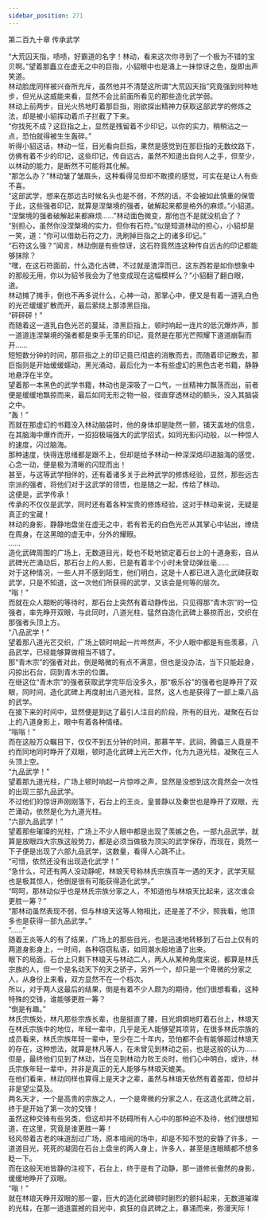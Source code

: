 ```yaml
---
sidebar_position: 271
---
```

 第二百九十章 传承武学


“大荒囚天指，啧啧，好霸道的名字！林动，看来这次你寻到了一个极为不错的宝贝啊。”望着那矗立在虚无之中的巨指，小貂眼中也是涌上一抹惊讶之色，旋即出声笑道。  
林动脸庞同样被兴奋所充斥，虽然他并不清楚这所谓“大荒囚天指”究竟强到何种地步，但光从这威能来看，显然不会比前面所看见的那些造化武学弱。  
林动上前两步，目光火热地盯着那巨指，刚欲探出精神力获取这部武学的修炼之法，却是被小貂挥动着爪子拦截了下来。  
“你找死不成？这巨指之上，显然是残留着不少印记，以你的实力，稍稍沾之一点，恐怕就得被生生轰碎。”  
听得小貂这话，林动一怔，目光看向巨指，果然是感觉到在那巨指的无数纹路下，仿佛有着不少的印记，这些印记，传自远古，虽然不知道出自何人之手，但至少，以林动的能力，是断然不可能将其化解。  
“那怎么办？”林动皱了皱眉头，这种看得见但却不敢摸的感觉，可实在是让人有些不喜。  
“这部武学，想来在那远古时候名头也是不弱，不然的话，不会被如此慎重的保管于此，这些强者印记，就算是涅槃境的强者，破解起来都是格外的麻烦。”小貂道。  
“涅槃境的强者破解起来都麻烦……”林动面色微变，那他岂不是就没机会了？  
“别担心，虽然你没涅槃境的实力，但你有石符。”似是知道林动的担心，小貂却是一笑，道：“你可以借助石符之力，洗刷掉巨指之上的诸多印记。”  
“石符这么强？”闻言，林动倒是有些惊讶，这石符竟然连这种传自远古的印记都能够抹除？  
“嘿，在这石符面前，什么造化古碑，不过就是渣滓而已，这东西若是如你想象中的那般无用，你以为貂爷我会为了他变成现在这幅模样么？”小貂翻了翻白眼，道。  
林动摊了摊手，倒也不再多说什么，心神一动，那掌心中，便又是有着一道乳白色的光芒缓缓扩散而开，最后萦绕上那漆黑巨指。  
“砰砰砰！”  
而随着这一道乳白色光芒的蔓延，漆黑巨指上，顿时响起一连片的低沉爆炸声，那一道道连涅槃境的强者都是束手无策的印记，竟然是在那光芒照耀下道道崩裂而开……  
短短数分钟的时间，那巨指之上的印记竟已彻底的消散而去，而随着印记散去，那巨指则是开始缓缓蠕动，黑光涌动，最后化为一本有些虚幻的黑色古老书籍，静静地悬浮在半空。  
望着那一本黑色的武学书籍，林动也是深吸了一口气，一丝精神力飘荡而出，前者便是缓缓地飘掠而来，最后如同无形之物一般，径直穿透林动的额头，没入其脑袋之中。  
“轰！”  
而就在那虚幻的书籍没入林动脑袋时，他的身体却是陡然一颤，铺天盖地的信息，在其脑海中爆炸而开，一招招极端强大的武学招式，如同光影闪动般，以一种惊人的速度，闪过脑海。  
那种速度，快得连思绪都是跟不上，但却是给予林动一种深深烙印进脑海的感觉，心念一动，便是极为清晰的闪现而出！  
甚至，与这等武学相伴的，还有着诸多关于此种武学的修炼经验，显然，那些远古宗派的强者，将他们对于这武学的领悟，也是随之一起，传给了林动。  
这便是，武学传承！  
传承的不仅仅是武学，同时还有着各种宝贵的修炼经验，这对于林动来说，无疑是真正的宝藏！  
林动的身影，静静地盘坐在虚无之中，若有若无的白色光芒从其掌心中钻出，缭绕在周身，在这黑暗的虚无中，分外的耀眼。  
……  
造化武碑周围的广场上，无数道目光，眨也不眨地锁定着石台上的十道身影，自从武碑光芒涌动后，那石台上的人影，已是有着半个小时未曾动弹丝毫……  
对于这种情况，一些人并不感到陌生，他们明白，这是十人都已进入造化武碑获取武学，只是不知道，这一次他们所获得的武学，又该会是何等的层次。  
“嗡！”  
而就在众人期盼的等待时，那石台上突然有着动静传出，只见得那“青木宗”的一位强者，率先睁开双眼，与此同时，八道光柱，猛然自造化武碑上暴掠而出，交织在那强者头顶上方。  
“八品武学！”  
望着那八道光芒交织，广场上顿时响起一片哗然声，不少人眼中都是有些羡慕，八品武学，已经能够算做相当不错了。  
那“青木宗”的强者对此，倒是略微的有点不满意，但也是没办法，当下只能起身，闪掠出石台，回到青木宗的位置。  
在继这位“青木宗”的强者获取武学完毕后没多久，那“极乐谷”的强者也是睁开了双眼，同时间，造化武碑上再度射出八道光柱，显然，这人也是获得了一部上乘八品的武学。  
在接下来的时间中，显然便是到达了最引人注目的阶段，所有的目光，凝聚在石台上的八道身影上，眼中有着各种情绪。  
“嗡嗡！”  
而在这般万众瞩目下，仅仅不到五分钟的时间，那慕芊芊，武祠，腾儡三人竟是不约而同地同时睁开了双眼，顿时造化武碑上光芒大作，化为九道光柱，凝聚在三人头顶上空。  
“九品武学！”  
望着那九道光柱，广场上顿时响起一片惊哗之声，显然是没想到这次竟然会一次性的出现三部九品武学。  
不过他们的惊讶声刚刚落下，石台上的王炎，皇普静以及秦世也是睁开了双眼，光芒涌动，依然是化为九道光柱。  
“六部九品武学！”  
望着那些璀璨的光柱，广场上不少人眼中都是出现了羡嫉之色，一部九品武学，就算是放眼四大宗族这般势力，都是必须当做极为顶尖的武学保存，而现在，竟然一下子便是出现了六部九品武学，这数量，看得人心跳不止。  
“可惜，依然还没有出现造化武学！”  
“急什么，可还有两人没动静呢，林琅天号称林氏宗族百年一遇的天才，武学天赋也是极其惊人，他倒是很有可能获得造化武学。”  
“呵呵，那林动似乎也是林氏宗族分家之人，不知道他与林琅天比起来，这次谁会更胜一筹？”  
“那林动虽然表现不弱，但与林琅天这等人物相比，还是差了不少，照我看，他顶多也是获得一部九品武学。”  
“……”  
随着王炎等人的有了结果，广场上的那些目光，也是迅速地转移到了石台上仅有的两道身影身上，一时间，各种窃窃私语，如同潮水般地涌了出来。  
眼下的局面，石台上只剩下林琅天与林动二人，两人从某种角度来说，都算是林氏宗族的人，但一个是名动天下的天之骄子，另外一个，却只是一个卑微的分家之人，从身份上来看，双方显然不在一个档次。  
所以，对于两人这最后的结果，倒是有着不少人颇为的期待，他们很想看看，这种特殊的交锋，谁能够更胜一筹？  
“倒是有趣。”  
林氏宗族处，林凡那些宗族长辈，也是挺直了腰，目光炯炯地盯着石台上，林琅天在林氏宗族中的地位，年轻一辈中，几乎是无人能够望其项背，在很多林氏宗族的成员看来，林氏宗族年轻一辈中，至少在二十年内，恐怕都不会有能够超过林琅天的存在，这种想法，就算是林凡等人，在未曾见到林动之前，也是这般的认为……  
但是，最终他们见到了林动，当在见到林动力败王炎时，他们心中明白，或许，林氏宗族年轻一辈中，并非是真正的无人能够与林琅天媲美。  
在他们看来，林动同样也算得上是天才之辈，虽然与林琅天依然有着差距，但却并非是望尘莫及。  
两名天才，一个是高贵的宗族之人，一个是卑微的分家之人，在这造化武碑之前，终于是开始了第一次的交锋！  
虽然这种交锋有些另类，但这却并不妨碍所有人心中的那种迫不及待，他们很想知道，在这里，究竟是谁更胜一筹！  
轻风带着古老的味道刮过广场，原本喧闹的场中，却是不知不觉的安静了许多，一道道目光，死死的凝固在石台上盘坐的两人身上，许多人，甚至是连眼睛都不想多眨一下。  
而在这般天地皆静的注视下，石台上，终于是有了动静，那一道修长傲然的身影，缓缓地睁开了双眼。  
“嗡！”  
就在林琅天睁开双眼的那一霎，巨大的造化武碑顿时剧烈的颤抖起来，无数道璀璨的光柱，在那一道道震撼的目光中，疯狂的自武碑之上，暴涌而来，弥漫天际！  
  
  
